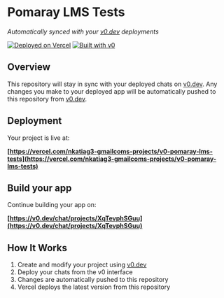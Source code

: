 # Pomaray LMS Tests

*Automatically synced with your [v0.dev](https://v0.dev) deployments*

[![Deployed on Vercel](https://img.shields.io/badge/Deployed%20on-Vercel-black?style=for-the-badge&logo=vercel)](https://vercel.com/nkatiag3-gmailcoms-projects/v0-pomaray-lms-tests)
[![Built with v0](https://img.shields.io/badge/Built%20with-v0.dev-black?style=for-the-badge)](https://v0.dev/chat/projects/XqTevphSGuu)

## Overview

This repository will stay in sync with your deployed chats on [v0.dev](https://v0.dev).
Any changes you make to your deployed app will be automatically pushed to this repository from [v0.dev](https://v0.dev).

## Deployment

Your project is live at:

**[https://vercel.com/nkatiag3-gmailcoms-projects/v0-pomaray-lms-tests](https://vercel.com/nkatiag3-gmailcoms-projects/v0-pomaray-lms-tests)**

## Build your app

Continue building your app on:

**[https://v0.dev/chat/projects/XqTevphSGuu](https://v0.dev/chat/projects/XqTevphSGuu)**

## How It Works

1. Create and modify your project using [v0.dev](https://v0.dev)
2. Deploy your chats from the v0 interface
3. Changes are automatically pushed to this repository
4. Vercel deploys the latest version from this repository